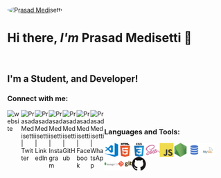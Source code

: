 [<img style="border-radius: 50%; text-align:center" src="https://avatars3.githubusercontent.com/u/53884322?s=460&u=1a55dc2a73c9ba67d59c0b70af2f3892795d73b6&v=4" alt="Prasad Medisetti" width="350" />]()

# Hi there, _I'm_ **Prasad Medisetti** 👋

<br/>

## I'm a Student, and Developer!

### Connect with me:

[<img align="left" alt="website" width="32px" src="https://unpkg.com/ionicons@5.1.2/dist/svg/link-outline.svg" />][website]
[<img align="left" alt="Prasad Medisetti | Twitter" width="32px" src="https://unpkg.com/ionicons@5.1.2/dist/svg/logo-twitter.svg" />][twitter]
[<img align="left" alt="Prasad Medisetti | LinkedIn" width="32px" src="https://unpkg.com/ionicons@5.1.2/dist/svg/logo-linkedin.svg" />][linkedin]
[<img align="left" alt="Prasad Medisetti | Instagram" width="32px" src="https://unpkg.com/ionicons@5.1.2/dist/svg/logo-instagram.svg" />][instagram]
[<img align="left" alt="Prasad Medisetti | GitHub" width="32px" src="https://unpkg.com/ionicons@5.1.2/dist/svg/logo-github.svg" />][github]
[<img align="left" alt="Prasad Medisetti | Facebook" width="32px" src="https://unpkg.com/ionicons@5.1.2/dist/svg/logo-facebook.svg" />][facebook]
[<img align="left" alt="Prasad Medisetti | WhatsApp" width="32px" src="https://unpkg.com/ionicons@5.1.2/dist/svg/logo-whatsapp.svg" />][whatsapp]

<br />

### Languages and Tools:

[<img align="left" alt="Visual Studio Code" width="32px" src="https://raw.githubusercontent.com/github/explore/80688e429a7d4ef2fca1e82350fe8e3517d3494d/topics/visual-studio-code/visual-studio-code.png" />]()
[<img align="left" alt="html5" width="32px" src="https://raw.githubusercontent.com/github/explore/80688e429a7d4ef2fca1e82350fe8e3517d3494d/topics/html/html.png" />]()
[<img align="left" alt="CSS3" width="32px" src="https://raw.githubusercontent.com/github/explore/80688e429a7d4ef2fca1e82350fe8e3517d3494d/topics/css/css.png" />]()
[<img align="left" alt="sass" width="32px" src="https://raw.githubusercontent.com/github/explore/80688e429a7d4ef2fca1e82350fe8e3517d3494d/topics/sass/sass.png" />]()
[<img align="left" alt="JavaScript" width="32px" src="https://raw.githubusercontent.com/github/explore/80688e429a7d4ef2fca1e82350fe8e3517d3494d/topics/javascript/javascript.png" />]()
[<img align="left" alt="node.js" width="32px" src="https://raw.githubusercontent.com/github/explore/80688e429a7d4ef2fca1e82350fe8e3517d3494d/topics/nodejs/nodejs.png" />]()
[<img align="left" alt="SQL" width="32px" src="https://raw.githubusercontent.com/github/explore/80688e429a7d4ef2fca1e82350fe8e3517d3494d/topics/sql/sql.png" />]()
[<img align="left" alt="mysql" width="32px" src="https://raw.githubusercontent.com/github/explore/80688e429a7d4ef2fca1e82350fe8e3517d3494d/topics/mysql/mysql.png" />]()
[<img align="left" alt="MongoDB" width="32px" src="https://raw.githubusercontent.com/github/explore/80688e429a7d4ef2fca1e82350fe8e3517d3494d/topics/mongodb/mongodb.png" />]()
[<img align="left" alt="git" width="32px" src="https://raw.githubusercontent.com/github/explore/80688e429a7d4ef2fca1e82350fe8e3517d3494d/topics/git/git.png" />]()
[<img align="left" alt="GitHub" width="32px" src="https://raw.githubusercontent.com/github/explore/78df643247d429f6cc873026c0622819ad797942/topics/github/github.png" />]()

<br />
<br />

[website]: https://prasad-medisetti.herokuapp.com/
[twitter]: https://twitter.com/Prasad_M_961
[instagram]: https://www.instagram.com/_prasad.medisetti_/
[linkedin]: https://www.linkedin.com/in/prasad-medisetti-762374180/'
[github]: https://github.com/Prasad-Medisetti
[facebook]: https://www.facebook.com/prasad.medisetti.961
[whatsapp]: https://api.whatsapp.com/send?phone=+919666502388
